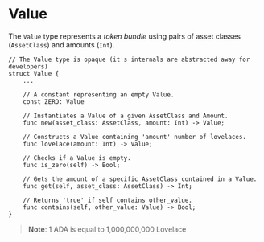 # Value

The `Value` type represents a *token bundle* using pairs of asset classes (`AssetClass`)  and amounts (`Int`).

```go, noplaypen
// The Value type is opaque (it's internals are abstracted away for developers)
struct Value {
    ...

    // A constant representing an empty Value.
    const ZERO: Value

    // Instantiates a Value of a given AssetClass and Amount.
    func new(asset_class: AssetClass, amount: Int) -> Value;

    // Constructs a Value containing 'amount' number of lovelaces.
    func lovelace(amount: Int) -> Value;

    // Checks if a Value is empty.
    func is_zero(self) -> Bool;

    // Gets the amount of a specific AssetClass contained in a Value.
    func get(self, asset_class: AssetClass) -> Int;

    // Returns 'true' if self contains other_value.
    func contains(self, other_value: Value) -> Bool;
}
```

>**Note**: 1 ADA is equal to 1,000,000,000 Lovelace

```go, noplaypen